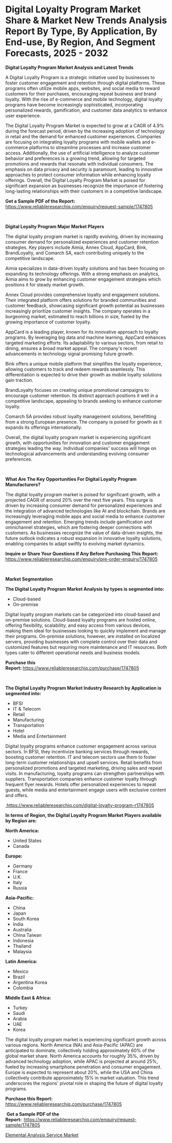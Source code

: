 <p><h1>Digital Loyalty Program Market Share & Market New Trends Analysis Report By Type, By Application, By End-use, By Region, And Segment Forecasts, 2025 - 2032</h1></p><p><strong>Digital Loyalty Program Market Analysis and Latest Trends</strong></p>
<p><p>A Digital Loyalty Program is a strategic initiative used by businesses to foster customer engagement and retention through digital platforms. These programs often utilize mobile apps, websites, and social media to reward customers for their purchases, encouraging repeat business and brand loyalty. With the rise of e-commerce and mobile technology, digital loyalty programs have become increasingly sophisticated, incorporating personalized rewards, gamification, and customer data analytics to enhance user experience.</p><p>The Digital Loyalty Program Market is expected to grow at a CAGR of 4.9% during the forecast period, driven by the increasing adoption of technology in retail and the demand for enhanced customer experiences. Companies are focusing on integrating loyalty programs with mobile wallets and e-commerce platforms to streamline processes and increase customer access. Additionally, the use of artificial intelligence to analyze customer behavior and preferences is a growing trend, allowing for targeted promotions and rewards that resonate with individual consumers. The emphasis on data privacy and security is paramount, leading to innovative approaches to protect consumer information while enhancing loyalty offerings. Overall, the Digital Loyalty Program Market is poised for significant expansion as businesses recognize the importance of fostering long-lasting relationships with their customers in a competitive landscape.</p></p>
<p><strong>Get a Sample PDF of the Report:&nbsp;</strong> <a href="https://www.reliableresearchiq.com/enquiry/request-sample/1747805?utm_campaign=2780&utm_medium=2&utm_source=Github&utm_content=ia&utm_term=09032025&utm_id=digital-loyalty-program">https://www.reliableresearchiq.com/enquiry/request-sample/1747805</a></p>
<p>&nbsp;</p>
<p><strong>Digital Loyalty Program Major Market Players</strong></p>
<p><p>The digital loyalty program market is rapidly evolving, driven by increasing consumer demand for personalized experiences and customer retention strategies. Key players include Aimia, Annex Cloud, AppCard, Bink, BrandLoyalty, and Comarch SA, each contributing uniquely to the competitive landscape.</p><p>Aimia specializes in data-driven loyalty solutions and has been focusing on expanding its technology offerings. With a strong emphasis on analytics, Aimia aims to grow by enhancing customer engagement strategies which positions it for steady market growth.</p><p>Annex Cloud provides comprehensive loyalty and engagement solutions. Their integrated platform offers solutions for branded communities and customer feedback, showcasing significant growth potential as businesses increasingly prioritize customer insights. The company operates in a burgeoning market, estimated to reach billions in size, fueled by the growing importance of customer loyalty.</p><p>AppCard is a leading player, known for its innovative approach to loyalty programs. By leveraging big data and machine learning, AppCard enhances targeted marketing efforts. Its adaptability to various sectors, from retail to dining, ensures a broad market appeal. The company's recent advancements in technology signal promising future growth.</p><p>Bink offers a unique mobile platform that simplifies the loyalty experience, allowing customers to track and redeem rewards seamlessly. This differentiation is expected to drive their growth as mobile loyalty solutions gain traction.</p><p>BrandLoyalty focuses on creating unique promotional campaigns to encourage customer retention. Its distinct approach positions it well in a competitive landscape, appealing to brands seeking to enhance customer loyalty.</p><p>Comarch SA provides robust loyalty management solutions, benefitting from a strong European presence. The company is poised for growth as it expands its offerings internationally.</p><p>Overall, the digital loyalty program market is experiencing significant growth, with opportunities for innovation and customer engagement strategies leading the way. Individual companies' success will hinge on technological advancements and understanding evolving consumer preferences.</p></p>
<p>&nbsp;</p>
<p><strong>What Are The Key Opportunities For Digital Loyalty Program Manufacturers?</strong></p>
<p><p>The digital loyalty program market is poised for significant growth, with a projected CAGR of around 20% over the next five years. This surge is driven by increasing consumer demand for personalized experiences and the integration of advanced technologies like AI and blockchain. Brands are increasingly leveraging mobile apps and social media to enhance customer engagement and retention. Emerging trends include gamification and omnichannel strategies, which are fostering deeper connections with customers. As businesses recognize the value of data-driven insights, the future outlook indicates a robust expansion in innovative loyalty solutions, enabling companies to adapt swiftly to evolving market dynamics.</p></p>
<p><strong>Inquire or Share Your Questions If Any Before Purchasing This Report:</strong> <a href="https://www.reliableresearchiq.com/enquiry/pre-order-enquiry/1747805?utm_campaign=2780&utm_medium=2&utm_source=Github&utm_content=ia&utm_term=09032025&utm_id=digital-loyalty-program">https://www.reliableresearchiq.com/enquiry/pre-order-enquiry/1747805</a></p>
<p>&nbsp;</p>
<p><strong>Market Segmentation</strong></p>
<p><strong>The Digital Loyalty Program Market Analysis by types is segmented into:</strong></p>
<p><ul><li>Cloud-based</li><li>On-premise</li></ul></p>
<p><p>Digital loyalty program markets can be categorized into cloud-based and on-premise solutions. Cloud-based loyalty programs are hosted online, offering flexibility, scalability, and easy access from various devices, making them ideal for businesses looking to quickly implement and manage their programs. On-premise solutions, however, are installed on localized servers, providing businesses with complete control over their data and customized features but requiring more maintenance and IT resources. Both types cater to different operational needs and business models.</p></p>
<p><strong>Purchase this Report:&nbsp;</strong><a href="https://www.reliableresearchiq.com/purchase/1747805?utm_campaign=2780&utm_medium=2&utm_source=Github&utm_content=ia&utm_term=09032025&utm_id=digital-loyalty-program">https://www.reliableresearchiq.com/purchase/1747805</a></p>
<p>&nbsp;</p>
<p><strong>The Digital Loyalty Program Market Industry Research by Application is segmented into:</strong></p>
<p><ul><li>BFSI</li><li>IT & Telecom</li><li>Retail</li><li>Manufacturing</li><li>Transportation</li><li>Hotel</li><li>Media and Entertainment</li></ul></p>
<p><p>Digital loyalty programs enhance customer engagement across various sectors. In BFSI, they incentivize banking services through rewards, boosting customer retention. IT and telecom sectors use them to foster long-term customer relationships and upsell services. Retail benefits from personalized promotions and targeted marketing, driving sales and repeat visits. In manufacturing, loyalty programs can strengthen partnerships with suppliers. Transportation companies enhance customer loyalty through frequent flyer rewards. Hotels offer personalized experiences to repeat guests, while media and entertainment engage users with exclusive content and offers.</p></p>
<p><a href="https://www.reliableresearchiq.com/digital-loyalty-program-r1747805?utm_campaign=2780&utm_medium=2&utm_source=Github&utm_content=ia&utm_term=09032025&utm_id=digital-loyalty-program">&nbsp;https://www.reliableresearchiq.com/digital-loyalty-program-r1747805</a></p>
<p><strong>In terms of Region, the Digital Loyalty Program Market Players available by Region are:</strong></p>
<p>
    <p> <strong> North America: </strong>
        <ul>
            <li>United States</li>
            <li>Canada</li>
        </ul>
        </p> 
    <p> <strong> Europe: </strong>
        <ul>
            <li>Germany</li>
            <li>France</li>
            <li>U.K.</li>
            <li>Italy</li>
            <li>Russia</li>
        </ul>
        </p> 
    <p> <strong> Asia-Pacific: </strong>
        <ul>
            <li>China</li>
            <li>Japan</li>
            <li>South Korea</li>
            <li>India</li>
            <li>Australia</li>
            <li>China Taiwan</li>
            <li>Indonesia</li>
            <li>Thailand</li>
            <li>Malaysia</li>
        </ul>
        </p> 
    <p> <strong> Latin America: </strong>
        <ul>
            <li>Mexico</li>
            <li>Brazil</li>
            <li>Argentina Korea</li>
            <li>Colombia</li>
        </ul>
        </p> 
    <p> <strong> Middle East & Africa: </strong>
        <ul>
            <li>Turkey</li>
            <li>Saudi</li>
            <li>Arabia</li>
            <li>UAE</li>
            <li>Korea</li>
        </ul>
    </p>
    </p>
<p><p>The digital loyalty program market is experiencing significant growth across various regions. North America (NA) and Asia-Pacific (APAC) are anticipated to dominate, collectively holding approximately 60% of the global market share. North America accounts for roughly 35%, driven by advanced technology adoption, while APAC is projected at around 25%, fueled by increasing smartphone penetration and consumer engagement. Europe is expected to represent about 20%, while the USA and China collectively contribute approximately 15% in market valuation. This trend underscores the regions' pivotal role in shaping the future of digital loyalty programs.</p></p>
<p><strong>Purchase this Report: </strong><a href="https://www.reliableresearchiq.com/purchase/1747805?utm_campaign=2780&utm_medium=2&utm_source=Github&utm_content=ia&utm_term=09032025&utm_id=digital-loyalty-program">https://www.reliableresearchiq.com/purchase/1747805</a></p>
<p>&nbsp;<strong>Get a Sample PDF of the Report:&nbsp;&nbsp;</strong><a href="https://www.reliableresearchiq.com/enquiry/request-sample/1747805?utm_campaign=2780&utm_medium=2&utm_source=Github&utm_content=ia&utm_term=09032025&utm_id=digital-loyalty-program">https://www.reliableresearchiq.com/enquiry/request-sample/1747805</a></p>
<p><strong></strong></p>
<p><p><a href="https://github.com/memorirummy/Market-Research-Report-List-1/blob/main/elemental-analysis-service-market.md?utm_campaign=2780&utm_medium=2&utm_source=Github&utm_content=ia&utm_term=09032025&utm_id=digital-loyalty-program">Elemental Analysis Service Market</a></p></p>